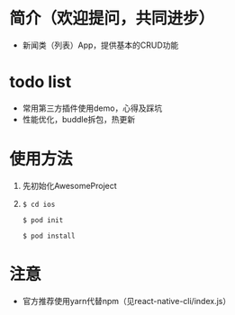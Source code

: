 # 简介（欢迎提问，共同进步）
* 新闻类（列表）App，提供基本的CRUD功能

# todo list
* 常用第三方插件使用demo，心得及踩坑
* 性能优化，buddle拆包，热更新

# 使用方法
  1. 先初始化AwesomeProject
  
  2. `$ cd ios`
  
       `$ pod init`
       
       `$ pod install`
       
# 注意
* 官方推荐使用yarn代替npm（见react-native-cli/index.js）
